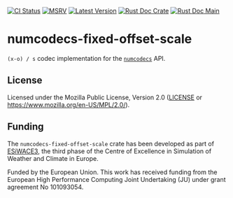 [![CI Status]][workflow] [![MSRV]][repo] [![Latest Version]][crates.io] [![Rust Doc Crate]][docs.rs] [![Rust Doc Main]][docs]

[CI Status]: https://img.shields.io/github/actions/workflow/status/juntyr/numcodecs-rs/ci.yml?branch=main
[workflow]: https://github.com/juntyr/numcodecs-rs/actions/workflows/ci.yml?query=branch%3Amain

[MSRV]: https://img.shields.io/badge/MSRV-1.82.0-blue
[repo]: https://github.com/juntyr/numcodecs-rs

[Latest Version]: https://img.shields.io/crates/v/numcodecs-fixed-offset-scale
[crates.io]: https://crates.io/crates/numcodecs-fixed-offset-scale

[Rust Doc Crate]: https://img.shields.io/docsrs/numcodecs-fixed-offset-scale
[docs.rs]: https://docs.rs/numcodecs-fixed-offset-scale/

[Rust Doc Main]: https://img.shields.io/badge/docs-main-blue
[docs]: https://juntyr.github.io/numcodecs-rs/numcodecs_fixed_offset_scale

# numcodecs-fixed-offset-scale

`(x-o) / s` codec implementation for the [`numcodecs`] API.

[`numcodecs`]: https://docs.rs/numcodecs/0.2/numcodecs/

## License

Licensed under the Mozilla Public License, Version 2.0 ([LICENSE](LICENSE) or https://www.mozilla.org/en-US/MPL/2.0/).

## Funding

The `numcodecs-fixed-offset-scale` crate has been developed as part of [ESiWACE3](https://www.esiwace.eu), the third phase of the Centre of Excellence in Simulation of Weather and Climate in Europe.

Funded by the European Union. This work has received funding from the European High Performance Computing Joint Undertaking (JU) under grant agreement No 101093054.
